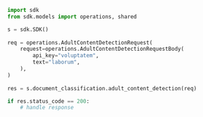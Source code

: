 <!-- Start SDK Example Usage -->
```python
import sdk
from sdk.models import operations, shared

s = sdk.SDK()
    
req = operations.AdultContentDetectionRequest(
    request=operations.AdultContentDetectionRequestBody(
        api_key="voluptatem",
        text="laborum",
    ),
)
    
res = s.document_classification.adult_content_detection(req)

if res.status_code == 200:
    # handle response
```
<!-- End SDK Example Usage -->